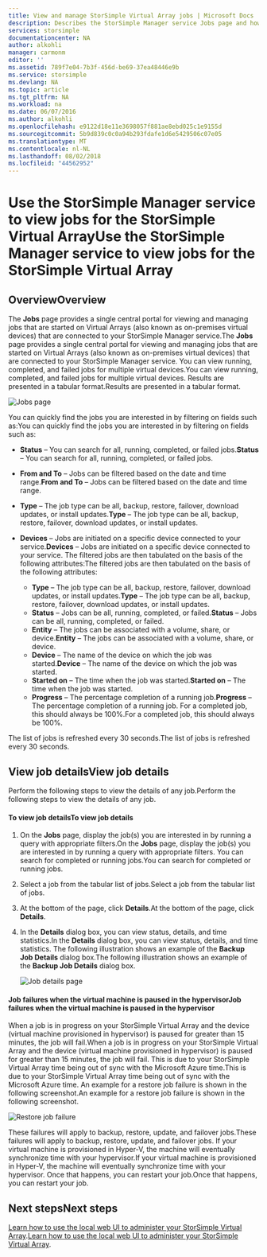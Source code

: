 ```yaml
---
title: View and manage StorSimple Virtual Array jobs | Microsoft Docs
description: Describes the StorSimple Manager service Jobs page and how to use it to track recent and current jobs for the StorSimple Virtual Array.
services: storsimple
documentationcenter: NA
author: alkohli
manager: carmonm
editor: ''
ms.assetid: 789f7e04-7b3f-456d-be69-37ea48446e9b
ms.service: storsimple
ms.devlang: NA
ms.topic: article
ms.tgt_pltfrm: NA
ms.workload: na
ms.date: 06/07/2016
ms.author: alkohli
ms.openlocfilehash: e9122d18e11e3698057f881ae8ebd025c1e9155d
ms.sourcegitcommit: 5b9d839c0c0a94b293fdafe1d6e5429506c07e05
ms.translationtype: MT
ms.contentlocale: nl-NL
ms.lasthandoff: 08/02/2018
ms.locfileid: "44562952"
---
```

# <a name="use-the-storsimple-manager-service-to-view-jobs-for-the-storsimple-virtual-array"></a><span data-ttu-id="a3d43-103">Use the StorSimple Manager service to view jobs for the StorSimple Virtual Array</span><span class="sxs-lookup"><span data-stu-id="a3d43-103">Use the StorSimple Manager service to view jobs for the StorSimple Virtual Array</span></span>
## <a name="overview"></a><span data-ttu-id="a3d43-104">Overview</span><span class="sxs-lookup"><span data-stu-id="a3d43-104">Overview</span></span>
<span data-ttu-id="a3d43-105">The **Jobs** page provides a single central portal for viewing and managing jobs that are started on Virtual Arrays (also known as on-premises virtual devices) that are connected to your StorSimple Manager service.</span><span class="sxs-lookup"><span data-stu-id="a3d43-105">The **Jobs** page provides a single central portal for viewing and managing jobs that are started on Virtual Arrays (also known as on-premises virtual devices) that are connected to your StorSimple Manager service.</span></span> <span data-ttu-id="a3d43-106">You can view running, completed, and failed jobs for multiple virtual devices.</span><span class="sxs-lookup"><span data-stu-id="a3d43-106">You can view running, completed, and failed jobs for multiple virtual devices.</span></span> <span data-ttu-id="a3d43-107">Results are presented in a tabular format.</span><span class="sxs-lookup"><span data-stu-id="a3d43-107">Results are presented in a tabular format.</span></span> 

![Jobs page](https://docstestmedia1.blob.core.windows.net/azure-media/articles/storsimple/media/storsimple-ova-manage-jobs/ovajobs1.png)

<span data-ttu-id="a3d43-109">You can quickly find the jobs you are interested in by filtering on fields such as:</span><span class="sxs-lookup"><span data-stu-id="a3d43-109">You can quickly find the jobs you are interested in by filtering on fields such as:</span></span>

* <span data-ttu-id="a3d43-110">**Status** – You can search for all, running, completed, or failed jobs.</span><span class="sxs-lookup"><span data-stu-id="a3d43-110">**Status** – You can search for all, running, completed, or failed jobs.</span></span>
* <span data-ttu-id="a3d43-111">**From and To** – Jobs can be filtered based on the date and time range.</span><span class="sxs-lookup"><span data-stu-id="a3d43-111">**From and To** – Jobs can be filtered based on the date and time range.</span></span>
* <span data-ttu-id="a3d43-112">**Type** – The job type can be all, backup, restore, failover, download updates, or install updates.</span><span class="sxs-lookup"><span data-stu-id="a3d43-112">**Type** – The job type can be all, backup, restore, failover, download updates, or install updates.</span></span>
* <span data-ttu-id="a3d43-113">**Devices** – Jobs are initiated on a specific device connected to your service.</span><span class="sxs-lookup"><span data-stu-id="a3d43-113">**Devices** – Jobs are initiated on a specific device connected to your service.</span></span> <span data-ttu-id="a3d43-114">The filtered jobs are then tabulated on the basis of the following attributes:</span><span class="sxs-lookup"><span data-stu-id="a3d43-114">The filtered jobs are then tabulated on the basis of the following attributes:</span></span>
  
  * <span data-ttu-id="a3d43-115">**Type** – The job type can be all, backup, restore, failover, download updates, or install updates.</span><span class="sxs-lookup"><span data-stu-id="a3d43-115">**Type** – The job type can be all, backup, restore, failover, download updates, or install updates.</span></span>
  * <span data-ttu-id="a3d43-116">**Status** – Jobs can be all, running, completed, or failed.</span><span class="sxs-lookup"><span data-stu-id="a3d43-116">**Status** – Jobs can be all, running, completed, or failed.</span></span>
  * <span data-ttu-id="a3d43-117">**Entity** – The jobs can be associated with a volume, share, or device.</span><span class="sxs-lookup"><span data-stu-id="a3d43-117">**Entity** – The jobs can be associated with a volume, share, or device.</span></span> 
  * <span data-ttu-id="a3d43-118">**Device** – The name of the device on which the job was started.</span><span class="sxs-lookup"><span data-stu-id="a3d43-118">**Device** – The name of the device on which the job was started.</span></span>
  * <span data-ttu-id="a3d43-119">**Started on** – The time when the job was started.</span><span class="sxs-lookup"><span data-stu-id="a3d43-119">**Started on** – The time when the job was started.</span></span>
  * <span data-ttu-id="a3d43-120">**Progress** – The percentage completion of a running job.</span><span class="sxs-lookup"><span data-stu-id="a3d43-120">**Progress** – The percentage completion of a running job.</span></span> <span data-ttu-id="a3d43-121">For a completed job, this should always be 100%.</span><span class="sxs-lookup"><span data-stu-id="a3d43-121">For a completed job, this should always be 100%.</span></span>

<span data-ttu-id="a3d43-122">The list of jobs is refreshed every 30 seconds.</span><span class="sxs-lookup"><span data-stu-id="a3d43-122">The list of jobs is refreshed every 30 seconds.</span></span>

## <a name="view-job-details"></a><span data-ttu-id="a3d43-123">View job details</span><span class="sxs-lookup"><span data-stu-id="a3d43-123">View job details</span></span>
<span data-ttu-id="a3d43-124">Perform the following steps to view the details of any job.</span><span class="sxs-lookup"><span data-stu-id="a3d43-124">Perform the following steps to view the details of any job.</span></span>

#### <a name="to-view-job-details"></a><span data-ttu-id="a3d43-125">To view job details</span><span class="sxs-lookup"><span data-stu-id="a3d43-125">To view job details</span></span>
1. <span data-ttu-id="a3d43-126">On the **Jobs** page, display the job(s) you are interested in by running a query with appropriate filters.</span><span class="sxs-lookup"><span data-stu-id="a3d43-126">On the **Jobs** page, display the job(s) you are interested in by running a query with appropriate filters.</span></span> <span data-ttu-id="a3d43-127">You can search for completed or running jobs.</span><span class="sxs-lookup"><span data-stu-id="a3d43-127">You can search for completed or running jobs.</span></span>
2. <span data-ttu-id="a3d43-128">Select a job from the tabular list of jobs.</span><span class="sxs-lookup"><span data-stu-id="a3d43-128">Select a job from the tabular list of jobs.</span></span>
3. <span data-ttu-id="a3d43-129">At the bottom of the page, click **Details**.</span><span class="sxs-lookup"><span data-stu-id="a3d43-129">At the bottom of the page, click **Details**.</span></span>
4. <span data-ttu-id="a3d43-130">In the **Details** dialog box, you can view status, details,  and time statistics.</span><span class="sxs-lookup"><span data-stu-id="a3d43-130">In the **Details** dialog box, you can view status, details,  and time statistics.</span></span> <span data-ttu-id="a3d43-131">The following illustration shows an example of the **Backup Job Details** dialog box.</span><span class="sxs-lookup"><span data-stu-id="a3d43-131">The following illustration shows an example of the **Backup Job Details** dialog box.</span></span>
   
    ![Job details page](https://docstestmedia1.blob.core.windows.net/azure-media/articles/storsimple/media/storsimple-ova-manage-jobs/ovajobs2.png)

#### <a name="job-failures-when-the-virtual-machine-is-paused-in-the-hypervisor"></a><span data-ttu-id="a3d43-133">Job failures when the virtual machine is paused in the hypervisor</span><span class="sxs-lookup"><span data-stu-id="a3d43-133">Job failures when the virtual machine is paused in the hypervisor</span></span>
<span data-ttu-id="a3d43-134">When a job is in progress on your StorSimple Virtual Array and the device (virtual machine provisioned in hypervisor) is paused for greater than 15 minutes, the job will fail.</span><span class="sxs-lookup"><span data-stu-id="a3d43-134">When a job is in progress on your StorSimple Virtual Array and the device (virtual machine provisioned in hypervisor) is paused for greater than 15 minutes, the job will fail.</span></span> <span data-ttu-id="a3d43-135">This is due to your StorSimple Virtual Array time being out of sync with the Microsoft Azure time.</span><span class="sxs-lookup"><span data-stu-id="a3d43-135">This is due to your StorSimple Virtual Array time being out of sync with the Microsoft Azure time.</span></span> <span data-ttu-id="a3d43-136">An example for a restore job failure is shown in the following screenshot.</span><span class="sxs-lookup"><span data-stu-id="a3d43-136">An example for a restore job failure is shown in the following screenshot.</span></span>

![Restore job failure](https://docstestmedia1.blob.core.windows.net/azure-media/articles/storsimple/media/storsimple-ova-manage-jobs/restorejobfailure.png)

<span data-ttu-id="a3d43-138">These failures will apply to backup, restore, update, and failover jobs.</span><span class="sxs-lookup"><span data-stu-id="a3d43-138">These failures will apply to backup, restore, update, and failover jobs.</span></span> <span data-ttu-id="a3d43-139">If your virtual machine is provisioned in Hyper-V, the machine will eventually synchronize time with your hypervisor.</span><span class="sxs-lookup"><span data-stu-id="a3d43-139">If your virtual machine is provisioned in Hyper-V, the machine will eventually synchronize time with your hypervisor.</span></span> <span data-ttu-id="a3d43-140">Once that happens, you can restart your job.</span><span class="sxs-lookup"><span data-stu-id="a3d43-140">Once that happens, you can restart your job.</span></span> 

## <a name="next-steps"></a><span data-ttu-id="a3d43-141">Next steps</span><span class="sxs-lookup"><span data-stu-id="a3d43-141">Next steps</span></span>
<span data-ttu-id="a3d43-142">[Learn how to use the local web UI to administer your StorSimple Virtual Array](storsimple-ova-web-ui-admin.md).</span><span class="sxs-lookup"><span data-stu-id="a3d43-142">[Learn how to use the local web UI to administer your StorSimple Virtual Array](storsimple-ova-web-ui-admin.md).</span></span>




